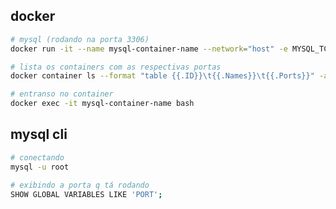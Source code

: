 ## docker
```bash
# mysql (rodando na porta 3306)
docker run -it --name mysql-container-name --network="host" -e MYSQL_TCP_PORT=3306 -e MYSQL_ALLOW_EMPTY_PASSWORD=true mysql:5
```
```bash
# lista os containers com as respectivas portas
docker container ls --format "table {{.ID}}\t{{.Names}}\t{{.Ports}}" -a
```
```bash
# entranso no container
docker exec -it mysql-container-name bash
```

## mysql cli
```bash
# conectando
mysql -u root
```
```bash
# exibindo a porta q tá rodando
SHOW GLOBAL VARIABLES LIKE 'PORT';
```

